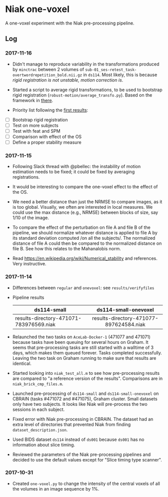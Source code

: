 # Niak one-voxel

A one-voxel experiment with the Niak pre-processing pipeline.

## Log

### 2017-11-16

* Didn't manage to reproduce variability in the transformations
  produced by `minctrac` between 2 volumes of
  `sub-01_ses-retest_task-overtwordrepetition_bold.nii.gz` in
  `ds114`. Most likely, this is because *rigid registration is not
  unstable, motion correction is*. 

* Started a script to average rigid transformations, to be used to bootstrap rigid registration (`robust-motion/average_transfo.py`). Based on the framework in [there](https://link.springer.com/chapter/10.1007%2F11866763_19?LI=true).

* Priority  list following the [first results](https://github.com/glatard/one-voxel/tree/master/results/verifyFiles):

- [ ] Bootstrap rigid registration
- [ ] Test on more subjects
- [ ] Test with feat and SPM
- [ ] Comparison with effect of the OS
- [ ] Define a proper stability measure

### 2017-11-15

* Following Slack thread with @pbellec: the instability of motion estimation needs to be fixed; it could be fixed by averaging registrations. 

* It would be interesting to compare the one-voxel effect to the effect of the OS.

* We need a better distance than just the NRMSE to compare images, as
  it is too global. Visually, we often are interested in local
  measures. We could use the max distance (e.g., NRMSE) between blocks
  of size, say 1/10 of the image. 

* To compare the effect of the perturbation on file A and
  file B of the pipeline, we should normalize whatever distance is
  applied to file A by its standard deviation computed /on all the
  subjects/. The normalized distance of file A could then be compared
  to the normalized distance on file B. See how this relates to the
  Mahanalobis norm.

* Read https://en.wikipedia.org/wiki/Numerical_stability and
  references. Very instructive.

### 2017-11-14

* Differences between `regular` and `onevoxel`: see `results/verifyfiles`

* Pipeline results

  | ds114-small | ds114-small-onevoxel |
  --------------|:--------------------:|
  | results-directory-471071-783976569.niak | results-directory-471077-897624584.niak |


* Relaunched the two tasks on `AceLab-Docker-1` (471077 and 471071)
  because tasks have been queuing for several hours on Graham. It
  seems that pre-processing tasks are still started with a walltime of
  3 days, which makes them queued forever. Tasks completed
  successfully. Leaving the two task on Graham running to make sure
  that results are identical.
* Started looking into `niak_test_all.m` to see how pre-processing
  results are compared to "a reference version of the
  results". Comparisons are in `niak_brick_cmp_files.m`.
* Launched pre-processing of `ds114-small` and `ds114-small-onevoxel`
  on CBRAIN (tasks #471072 and #471075), Graham cluster. Small
  datasets only have two subjects. It looks like Niak will pre-process
  the two sessions in each subject. 
* Fixed error with Niak pre-processing in CBRAIN. The dataset had an
  extra level of directories that prevented Niak from finding
  `dataset_description.json`.
* Used BIDS dataset `ds114` instead of `ds001` because `ds001` has no
  information about slice timing.
* Reviewed the parameters of the Niak pre-processing pipelines and
  decided to use the default values except for "Slice timing type
  scanner".

### 2017-10-31

* Created `one-voxel.py` to change the intensity of the central voxels
  of all the volumes in an image sequence by 1%.
